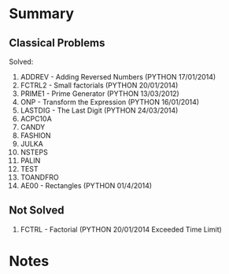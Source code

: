 # Summary
## Classical Problems

Solved:

1. ADDREV - Adding Reversed Numbers (PYTHON 17/01/2014)
1. FCTRL2 - Small factorials (PYTHON 20/01/2014)
1. PRIME1 - Prime Generator (PYTHON 13/03/2012)
1. ONP - Transform the Expression (PYTHON 16/01/2014)
1. LASTDIG - The Last Digit (PYTHON 24/03/2014)
1. ACPC10A
1. CANDY
1. FASHION
1. JULKA
1. NSTEPS
1. PALIN
1. TEST
1. TOANDFRO
1. AE00 - Rectangles (PYTHON 01/4/2014)

## Not Solved

1. FCTRL - Factorial (PYTHON 20/01/2014 Exceeded Time Limit)

# Notes

